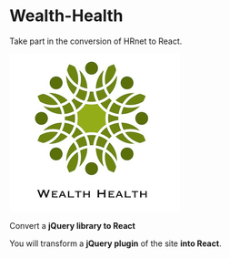 # Wealth-Health

Take part in the conversion of HRnet to React.

![logo](./Public/15974125765772_image2.jpg)

Convert a **jQuery library to React**



You will transform a **jQuery plugin** of the site **into React**.